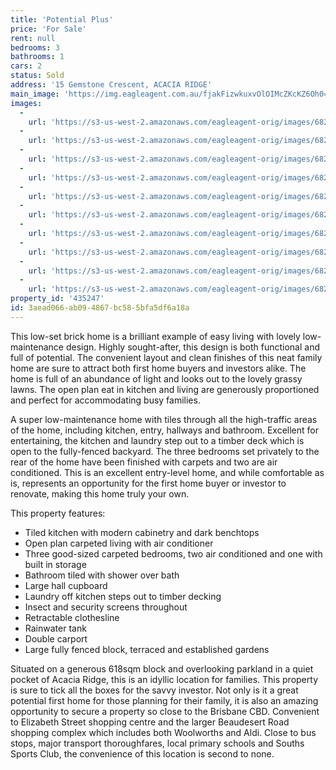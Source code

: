 ```yaml
---
title: 'Potential Plus'
price: 'For Sale'
rent: null
bedrooms: 3
bathrooms: 1
cars: 2
status: Sold
address: '15 Gemstone Crescent, ACACIA RIDGE'
main_image: 'https://img.eagleagent.com.au/fjakFizwkuxvOlOIMcZKcKZ6Oh0=/1280x854/smart/https://s3-us-west-2.amazonaws.com/eagleagent-orig/images/6822192/129304534-image-M.jpg'
images:
  -
    url: 'https://s3-us-west-2.amazonaws.com/eagleagent-orig/images/6822201/129304534-image-I.jpg'
  -
    url: 'https://s3-us-west-2.amazonaws.com/eagleagent-orig/images/6822200/129304534-image-H.jpg'
  -
    url: 'https://s3-us-west-2.amazonaws.com/eagleagent-orig/images/6822199/129304534-image-G.jpg'
  -
    url: 'https://s3-us-west-2.amazonaws.com/eagleagent-orig/images/6822198/129304534-image-F.jpg'
  -
    url: 'https://s3-us-west-2.amazonaws.com/eagleagent-orig/images/6822197/129304534-image-E.jpg'
  -
    url: 'https://s3-us-west-2.amazonaws.com/eagleagent-orig/images/6822196/129304534-image-D.jpg'
  -
    url: 'https://s3-us-west-2.amazonaws.com/eagleagent-orig/images/6822195/129304534-image-C.jpg'
  -
    url: 'https://s3-us-west-2.amazonaws.com/eagleagent-orig/images/6822194/129304534-image-B.jpg'
  -
    url: 'https://s3-us-west-2.amazonaws.com/eagleagent-orig/images/6822193/129304534-image-A.jpg'
  -
    url: 'https://s3-us-west-2.amazonaws.com/eagleagent-orig/images/6822192/129304534-image-M.jpg'
property_id: '435247'
id: 3aead066-ab09-4867-bc58-5bfa5df6a18a
---
```

This low-set brick home is a brilliant example of easy living with lovely low-maintenance design. Highly sought-after, this design is both functional and full of potential. The convenient layout and clean finishes of this neat family home are sure to attract both first home buyers and investors alike. The home is full of an abundance of light and looks out to the lovely grassy lawns. The open plan eat in kitchen and living are generously proportioned and perfect for accommodating busy families.

A super low-maintenance home with tiles through all the high-traffic areas of the home, including kitchen, entry, hallways and bathroom. Excellent for entertaining, the kitchen and laundry step out to a timber deck which is open to the fully-fenced backyard. The three bedrooms set privately to the rear of the home have been finished with carpets and two are air conditioned. This is an excellent entry-level home, and while comfortable as is, represents an opportunity for the first home buyer or investor to renovate, making this home truly your own.

This property features:

*  Tiled kitchen with modern cabinetry and dark benchtops
*  Open plan carpeted living with air conditioner
*  Three good-sized carpeted bedrooms, two air conditioned and one with built in storage
*  Bathroom tiled with shower over bath
*  Large hall cupboard
*  Laundry off kitchen steps out to timber decking
*  Insect and security screens throughout
*  Retractable clothesline
*  Rainwater tank
*  Double carport
*  Large fully fenced block, terraced and established gardens

Situated on a generous 618sqm block and overlooking parkland in a quiet pocket of Acacia Ridge, this is an idyllic location for families. This property is sure to tick all the boxes for the savvy investor. Not only is it a great potential first home for those planning for their family, it is also an amazing opportunity to secure a property so close to the Brisbane CBD. Convenient to Elizabeth Street shopping centre and the larger Beaudesert Road shopping complex which includes both Woolworths and Aldi. Close to bus stops, major transport thoroughfares, local primary schools and Souths Sports Club, the convenience of this location is second to none.